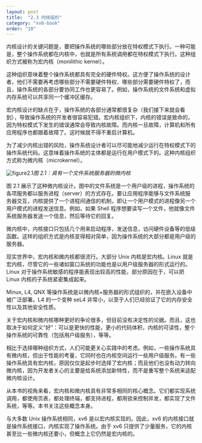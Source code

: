 ```yaml
---
layout: post
title:  "2.3 内核组织"
category: "xv6-book"
order: "10"
---
```


内核设计的关键问题是，要把操作系统的哪些部分放在特权模式下执行。一种可能是，整个操作系统都在内核中，也就是所有系统调用都在特权模式下执行。这种组织方式被称为宏内核（monilithic kernel）。

这种组织意味着整个操作系统都具有完全的硬件特权。这方便了操作系统的设计者，他们不需要再考虑哪些部分不需要硬件特权、哪些部分需要硬件特权了，而且，操作系统的各部分要协同工作也更容易了。例如，操作系统的文件系统和虚拟内存系统可以共享同一个缓冲区缓存。

宏内核设计的缺点在于，操作系统的各部分通常都很复杂（我们接下来就会看到），导致操作系统的开发者很容易犯错。宏内核组织下，内核的错误是致命的，因为特权模式下发生的错误通常会导致内核故障。而内核一旦故障，计算机和所有应用程序也都跟着故障了。这时候就不得不重启计算机。

为了减少内核出错的风险，操作系统设计者可以尽可能地减少运行在特权模式下的操作系统代码。这意味着操作系统的主体都是运行在用户模式下的。这种内核组织方式称为微内核（microkernel）。

![figure2.1](../assets/xv6/figure2.1.png)*图 2.1：具有一个文件系统服务器的微内核*

图 2.1 展示了这种微内核设计。图中的文件系统是一个用户级的进程，操作系统的各项服务都以服务进程（server）的方式存在。要让应用程序能够与文件系统服务器交互，内核提供了一个进程间通信的机制，即让一个用户模式的进程像另一个用户模式的进程发送信息。例如，如果 Shell 程序想要读写一个文件，他就像文件系统服务器发送一个信息，然后等待它的回复。

微内核中，内核接口只包括几个用来启动程序，发送信息，访问硬件设备等的低级函数。这样的组织方式是内核变得相对简单，因为操作系统的大部分都是用户级的服务器。

现实世界中，宏内核和微内核都很流行。大部分 Unix 内核是宏内核。Linux 就是宏内核，尽管它的一些诸如窗口系统的功能也是以用户级服务器的形式运行的。Linux 对于操作系统敏感的程序能表现出较高的性能，部分原因在于，可以把 Linux 内核的子系统紧密集成起来。

Minux, L4, QNX 等操作系统是以微内核+服务器的形式组织的，并在嵌入设备中被广泛部署。L4 的一个变种  seL4 非常小，以至于人们已经验证了它的内存安全性以及其他安全性质。

关于宏内核和微内核哪种更好的争论很多，但目前没有决定性的论据。而且，这也取决于如何定义“好”：可以是更快的性能，更小的代码体积，内核的可读性，整个操作系统的可靠性（包括用户级服务），等等。

相比于选择哪种组织方式，人们可能更关心实践中的考虑。例如，一些操作系统具有微内核，但出于性能的考量，它同时也在内核空间运行一些用户级服务。有一些操作系统具有宏内核，原因仅仅是起步时选择了宏内核；而且他们也没有动力转向微内核，因为开发者关心的主要是给系统添加新特性，而不是重写整个系统来适配微内核设计。

从本书的视角来看，宏内核和微内核具有非常多相同的核心概念。它们都实现系统调用，都使用页表，都处理终端，都支持进程，都用锁来控制并发，都实现了文件系统，等等。本书关注这些概念本身。

与大多数 Unix 操作系统相同，xv6 是以宏内核实现的。因此，xv6 的内核接口就是操作系统接口，内核实现了操作系统。由于 xv6 只提供了少量服务，它的内核甚至比一些微内核还要小，但概念上它仍然是宏内核的。